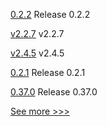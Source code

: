 
[0.2.2](https://github.com/hyperledger/indy-sdk-react-native/releases/tag/0.2.2) Release 0.2.2

[v2.2.7](https://github.com/hyperledger/fabric/releases/tag/v2.2.7) v2.2.7

[v2.4.5](https://github.com/hyperledger/fabric/releases/tag/v2.4.5) v2.4.5

[0.2.1](https://github.com/hyperledger/indy-sdk-react-native/releases/tag/0.2.1) Release 0.2.1

[0.37.0](https://github.com/hyperledger/aries-vcx/releases/tag/0.37.0) Release 0.37.0


[See more >>>](https://start-here.hyperledger.org/releases)
